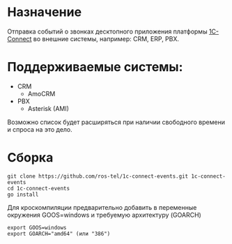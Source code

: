 # Назначение
Отправка событий о звонках десктопного приложения платформы [1С-Connect](https://1c-connect.com/ru/) во внешние системы, например: CRM, ERP, PBX.

# Поддерживаемые системы:
* CRM
  * AmoCRM
* PBX
  * Asterisk (AMI)

Возможно список будет расширяться при наличии свободного времени и спроса на это дело.

# Cборка

```
git clone https://github.com/ros-tel/1c-connect-events.git 1c-connect-events
cd 1c-connect-events
go install
```

Для кроскомпиляции предварительно добавить в переменные окружения GOOS=windows и требуемую архитектуру (GOARCH)
```
export GOOS=windows
export GOARCH="amd64" (или "386")
```
